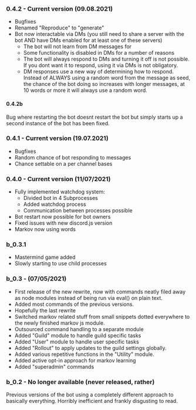 ### 0.4.2 - Current version (09.08.2021)
- Bugfixes
- Renamed "Reproduce" to "generate"
- Bot now interactable via DMs (you still need to share a server with the bot AND have DMs enabled for at least one of these servers)
	- The bot will not learn from DM messages for
	- Some functionality is disabled in DMs for a number of reasons
	- The bot will always respond to DMs and turning it off is not possible. If you dont want it to respond, using it via DMs is not obligatory.
	- DM responses use a new way of determining how to respond. Instead of ALWAYS using a random word from the message as seed, the chance of the bot doing so increases with longer messages, at 10 words or more it will always use a random word.
#### 0.4.2b
Bug where restarting the bot doesnt restart the bot but simply starts up a second instance of the bot has been fixed.

### 0.4.1 - Current version (19.07.2021)
- Bugfixes
- Random chance of bot responding to messages
- Chance settable on a per channel bases

### 0.4.0 - Current version (11/07/2021)
- Fully implemented watchdog system:
  - Divided bot in 4 Subprocesses
  - Added watchdog process
  - Communication between processes possible
- Bot restart now possible for bot owners
- Fixed issues with new discord.js version
- Markov now using words

### b_0.3.1

- Mastermind game added
- Slowly starting to use child processes

### b_0.3 - (07/05/2021)

- First release of the new rewrite, now with commands neatly filed away as node modules instead of being run via eval() on plain text. 
- Added most commands of the previous versions.
- Hopefully the last rewrite
- Switched markov related stuff from small snippets dotted everywhere to the newly finished markov js module.
- Outsourced command handling to a separate module
- Added "Guild" module to handle guild specific tasks
- Added "User" module to handle user specific tasks
- Added "Rollout" to apply updates to the guild settings globally.
- Added various repetitive functions in the "Utility" module.
- Added active opt-in approach for markov learning
- Added "superadmin" commands


### b_0.2 - No longer available (never released, rather)

Previous versions of the bot using a completely different approach to basically everything. Horribly inefficient and frankly disgusting to read.

